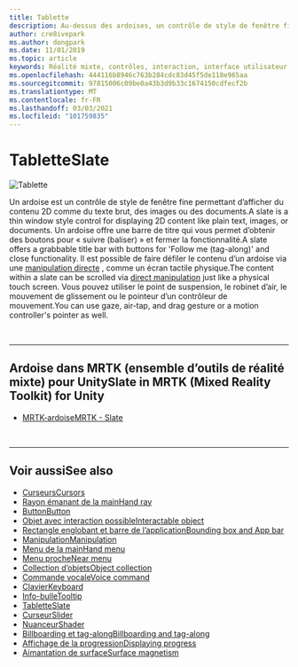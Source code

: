 ```yaml
---
title: Tablette
description: Au-dessus des ardoises, un contrôle de style de fenêtre fine permettant d’afficher le contenu 2D à l’aide de la boîte à outils de la réalité mixte.
author: cre8ivepark
ms.author: dongpark
ms.date: 11/01/2019
ms.topic: article
keywords: Réalité mixte, contrôles, interaction, interface utilisateur, expérience utilisateur, casque de réalité mixte, casque de réalité mixte, casque de réalité virtuelle, HoloLens, ardoise, MRTK, boîte à outils de réalité mixte
ms.openlocfilehash: 444116b8946c763b284cdc83d45f5de118e965aa
ms.sourcegitcommit: 97815006c09be0a43b3d9b33c1674150cdfecf2b
ms.translationtype: MT
ms.contentlocale: fr-FR
ms.lasthandoff: 03/03/2021
ms.locfileid: "101759835"
---
```

# <a name="slate"></a><span data-ttu-id="3cd86-104">Tablette</span><span class="sxs-lookup"><span data-stu-id="3cd86-104">Slate</span></span>

![Tablette](images/UX_Hero_Slate.jpg)

<span data-ttu-id="3cd86-106">Un ardoise est un contrôle de style de fenêtre fine permettant d’afficher du contenu 2D comme du texte brut, des images ou des documents.</span><span class="sxs-lookup"><span data-stu-id="3cd86-106">A slate is a thin window style control for displaying 2D content like plain text, images, or documents.</span></span> <span data-ttu-id="3cd86-107">Un ardoise offre une barre de titre qui vous permet d’obtenir des boutons pour « suivre (baliser) » et fermer la fonctionnalité.</span><span class="sxs-lookup"><span data-stu-id="3cd86-107">A slate offers a grabbable title bar with buttons for 'Follow me (tag-along)' and close functionality.</span></span> <span data-ttu-id="3cd86-108">Il est possible de faire défiler le contenu d’un ardoise via une [manipulation directe](direct-manipulation.md#2d-slate-interaction) , comme un écran tactile physique.</span><span class="sxs-lookup"><span data-stu-id="3cd86-108">The content within a slate can be scrolled via [direct manipulation](direct-manipulation.md#2d-slate-interaction) just like a physical touch screen.</span></span> <span data-ttu-id="3cd86-109">Vous pouvez utiliser le point de suspension, le robinet d’air, le mouvement de glissement ou le pointeur d’un contrôleur de mouvement.</span><span class="sxs-lookup"><span data-stu-id="3cd86-109">You can use gaze, air-tap, and drag gesture or a motion controller's pointer as well.</span></span>

<br>

---

## <a name="slate-in-mrtk-mixed-reality-toolkit-for-unity"></a><span data-ttu-id="3cd86-110">Ardoise dans MRTK (ensemble d’outils de réalité mixte) pour Unity</span><span class="sxs-lookup"><span data-stu-id="3cd86-110">Slate in MRTK (Mixed Reality Toolkit) for Unity</span></span>

* [<span data-ttu-id="3cd86-111">MRTK-ardoise</span><span class="sxs-lookup"><span data-stu-id="3cd86-111">MRTK - Slate</span></span>](https://docs.microsoft.com/windows/mixed-reality/mrtk-docs/features/ux-building-blocks/slate.md)

<br>

---

## <a name="see-also"></a><span data-ttu-id="3cd86-112">Voir aussi</span><span class="sxs-lookup"><span data-stu-id="3cd86-112">See also</span></span>

* [<span data-ttu-id="3cd86-113">Curseurs</span><span class="sxs-lookup"><span data-stu-id="3cd86-113">Cursors</span></span>](cursors.md)
* [<span data-ttu-id="3cd86-114">Rayon émanant de la main</span><span class="sxs-lookup"><span data-stu-id="3cd86-114">Hand ray</span></span>](point-and-commit.md)
* [<span data-ttu-id="3cd86-115">Button</span><span class="sxs-lookup"><span data-stu-id="3cd86-115">Button</span></span>](button.md)
* [<span data-ttu-id="3cd86-116">Objet avec interaction possible</span><span class="sxs-lookup"><span data-stu-id="3cd86-116">Interactable object</span></span>](interactable-object.md)
* [<span data-ttu-id="3cd86-117">Rectangle englobant et barre de l’application</span><span class="sxs-lookup"><span data-stu-id="3cd86-117">Bounding box and App bar</span></span>](app-bar-and-bounding-box.md)
* [<span data-ttu-id="3cd86-118">Manipulation</span><span class="sxs-lookup"><span data-stu-id="3cd86-118">Manipulation</span></span>](direct-manipulation.md)
* [<span data-ttu-id="3cd86-119">Menu de la main</span><span class="sxs-lookup"><span data-stu-id="3cd86-119">Hand menu</span></span>](hand-menu.md)
* [<span data-ttu-id="3cd86-120">Menu proche</span><span class="sxs-lookup"><span data-stu-id="3cd86-120">Near menu</span></span>](near-menu.md)
* [<span data-ttu-id="3cd86-121">Collection d’objets</span><span class="sxs-lookup"><span data-stu-id="3cd86-121">Object collection</span></span>](object-collection.md)
* [<span data-ttu-id="3cd86-122">Commande vocale</span><span class="sxs-lookup"><span data-stu-id="3cd86-122">Voice command</span></span>](voice-input.md)
* [<span data-ttu-id="3cd86-123">Clavier</span><span class="sxs-lookup"><span data-stu-id="3cd86-123">Keyboard</span></span>](keyboard.md)
* [<span data-ttu-id="3cd86-124">Info-bulle</span><span class="sxs-lookup"><span data-stu-id="3cd86-124">Tooltip</span></span>](tooltip.md)
* [<span data-ttu-id="3cd86-125">Tablette</span><span class="sxs-lookup"><span data-stu-id="3cd86-125">Slate</span></span>](slate.md)
* [<span data-ttu-id="3cd86-126">Curseur</span><span class="sxs-lookup"><span data-stu-id="3cd86-126">Slider</span></span>](slider.md)
* [<span data-ttu-id="3cd86-127">Nuanceur</span><span class="sxs-lookup"><span data-stu-id="3cd86-127">Shader</span></span>](shader.md)
* [<span data-ttu-id="3cd86-128">Billboarding et tag-along</span><span class="sxs-lookup"><span data-stu-id="3cd86-128">Billboarding and tag-along</span></span>](billboarding-and-tag-along.md)
* [<span data-ttu-id="3cd86-129">Affichage de la progression</span><span class="sxs-lookup"><span data-stu-id="3cd86-129">Displaying progress</span></span>](progress.md)
* [<span data-ttu-id="3cd86-130">Aimantation de surface</span><span class="sxs-lookup"><span data-stu-id="3cd86-130">Surface magnetism</span></span>](surface-magnetism.md)
